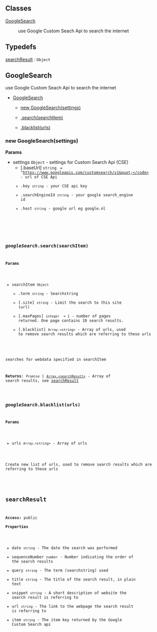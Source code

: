 ## Classes

<dl>
<dt><a href="#GoogleSearch">GoogleSearch</a></dt>
<dd><p>use Google Custom Seach Api to search the internet</p>
</dd>
</dl>

## Typedefs

<dl>
<dt><a href="#searchResult">searchResult</a> : <code>Object</code></dt>
<dd></dd>
</dl>

<a name="GoogleSearch"></a>

## GoogleSearch
use Google Custom Seach Api to search the internet


* [GoogleSearch](#GoogleSearch)

    * [new GoogleSearch(settings)](#new_GoogleSearch_new)

    * [.search(searchItem)](#GoogleSearch+search)

    * [.blacklist(urls)](#GoogleSearch+blacklist)


<a name="new_GoogleSearch_new"></a>

### new GoogleSearch(settings)
**Params**

- settings <code>Object</code> - settings for Custom Search Api (CSE)
    - [.baseUrl] <code>string</code> <code> = &quot;https://www.googleapis.com/customsearch/v1&quot;</code> - url of CSE Api
    - .key <code>string</code> - your CSE api key
    - .searchEngineId <code>string</code> - your google search_engine id
    - .host <code>string</code> - google url eg google.nl

<a name="GoogleSearch+search"></a>

### *googleSearch*.search(searchItem)
**Params**

- searchItem <code>Object</code>
    - .term <code>string</code> - Searchstring
    - [.site] <code>string</code> - Limit the search to this site (url)
    - [.maxPages] <code>integer</code> <code> = 1</code> - number of pages returned. One page contains 10 search results.
    - [.blacklist] <code>Array.&lt;string&gt;</code> - Array of urls, used to remove search results which are referring to these urls

searches for webdata specified in searchItem

**Returns**: <code>Promise</code> &#124; <code>[Array.&lt;searchResult&gt;](#searchResult)</code> - Array of search results, see [searchResult](#searchResult)  
<a name="GoogleSearch+blacklist"></a>

### *googleSearch*.blacklist(urls)
**Params**

- urls <code>Array.&lt;string&gt;</code> - Array of urls

Create new list of urls, used to remove search results which are referring to these urls

<a name="searchResult"></a>

## searchResult
**Access:** public  
**Properties**

- date <code>string</code> - The date the search was performed  
- sequenceNumber <code>number</code> - Number indicating the order of the search results  
- query <code>string</code> - The term (searchstring) used  
- title <code>string</code> - The title of the search result, in plain text  
- snippet <code>string</code> - A short description of website the search result is referring to  
- url <code>string</code> - The link to the webpage the search result is referring to  
- item <code>string</code> - The item key returned by the Google Custom Search api  

